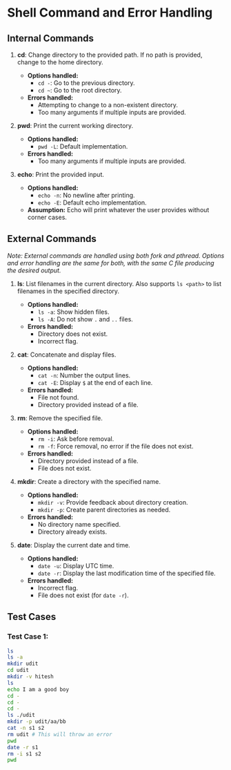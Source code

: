 # Shell Command and Error Handling

## Internal Commands

1. **cd**: Change directory to the provided path. If no path is provided, change to the home directory.
    - **Options handled:**
        - `cd -`: Go to the previous directory.
        - `cd ~`: Go to the root directory.
    - **Errors handled:**
        - Attempting to change to a non-existent directory.
        - Too many arguments if multiple inputs are provided.

2. **pwd**: Print the current working directory.
    - **Options handled:**
        - `pwd -L`: Default implementation.
    - **Errors handled:**
        - Too many arguments if multiple inputs are provided.

3. **echo**: Print the provided input.
    - **Options handled:**
        - `echo -n`: No newline after printing.
        - `echo -E`: Default echo implementation.
    - **Assumption:** Echo will print whatever the user provides without corner cases.

## External Commands

*Note: External commands are handled using both fork and pthread. Options and error handling are the same for both, with the same C file producing the desired output.*

1. **ls**: List filenames in the current directory. Also supports `ls <path>` to list filenames in the specified directory.
    - **Options handled:**
        - `ls -a`: Show hidden files.
        - `ls -A`: Do not show `.` and `..` files.
    - **Errors handled:**
        - Directory does not exist.
        - Incorrect flag.

2. **cat**: Concatenate and display files.
    - **Options handled:**
        - `cat -n`: Number the output lines.
        - `cat -E`: Display `$` at the end of each line.
    - **Errors handled:**
        - File not found.
        - Directory provided instead of a file.

3. **rm**: Remove the specified file.
    - **Options handled:**
        - `rm -i`: Ask before removal.
        - `rm -f`: Force removal, no error if the file does not exist.
    - **Errors handled:**
        - Directory provided instead of a file.
        - File does not exist.

4. **mkdir**: Create a directory with the specified name.
    - **Options handled:**
        - `mkdir -v`: Provide feedback about directory creation.
        - `mkdir -p`: Create parent directories as needed.
    - **Errors handled:**
        - No directory name specified.
        - Directory already exists.

5. **date**: Display the current date and time.
    - **Options handled:**
        - `date -u`: Display UTC time.
        - `date -r`: Display the last modification time of the specified file.
    - **Errors handled:**
        - Incorrect flag.
        - File does not exist (for `date -r`).

## Test Cases

### Test Case 1:
```bash
ls
ls -a
mkdir udit
cd udit
mkdir -v hitesh
ls
echo I am a good boy
cd -
cd -
cd -
ls ./udit
mkdir -p udit/aa/bb
cat -n s1 s2
rm udit # This will throw an error
pwd
date -r s1
rm -i s1 s2
pwd

